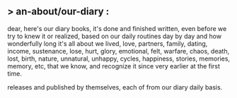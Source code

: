 ## > an-about/our-diary :

dear, 
here's our diary books,
it's done and finished written, even before we try to knew it or realized, based on our daily routines day by day and how wonderfully long it's all about we lived, love, partners, family, dating, income,  sustenance, lose, hurt, glory, emotional, felt, warfare, chaos, death, lost, birth, nature, unnatural, unhappy, cycles, happiness, stories, memories, memory, etc, that we know, and recognize it since very earlier at the first time.

releases and published by themselves, each of from our diary daily basis.

